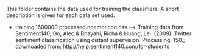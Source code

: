 This folder contains the data used for training the classifiers. A short description is given for each data set used:

- training.1600000.processed.noemoticon.csv --> Training data from Sentiment140; Go, Alec & Bhayani, Richa & Huang,
  Lei. (2009). Twitter sentiment classification using distant supervision. Processing. 150.; downloaded
  from: http://help.sentiment140.com/for-students


